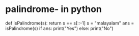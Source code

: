 # palindrome- in python
def isPalindrome(s):
    return s == s[::-1]
s = "malayalam"
ans = isPalindrome(s)
if ans:
    print("Yes")
else:
    print("No")
